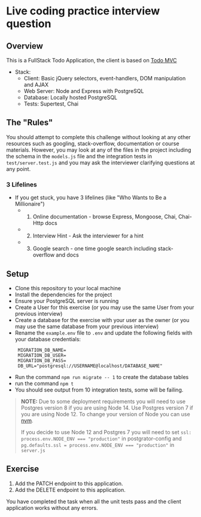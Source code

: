 Live coding practice interview question
=======================================

## Overview

This is a FullStack Todo Application, the client is based on [Todo MVC](http://todomvc.com/)

- Stack:
  - Client: Basic jQuery selectors, event-handlers, DOM manipulation and AJAX
  - Web Server: Node and Express with PostgreSQL 
  - Database: Locally hosted PostgreSQL 
  - Tests: Supertest, Chai

## The "Rules"

You should attempt to complete this challenge without looking at any other resources such as googling, stack-overflow, documentation or course materials. However, you may look at any of the files in the project including the schema in the `models.js` file and the integration tests in `test/server.test.js` and you may ask the interviewer clarifying questions at any point.

### 3 Lifelines

- If you get stuck, you have 3 lifelines (like "Who Wants to Be a Millionaire")
  - 1) Online documentation - browse Express, Mongoose, Chai, Chai-Http docs
  - 2) Interview Hint - Ask the interviewer for a hint
  - 3) Google search - one time google search including stack-overflow and docs

## Setup
- Clone this repository to your local machine
- Install the dependencies for the project
- Ensure your PostgreSQL server is running
- Create a User for this exercise (or you may use the same User from your previous interview)
- Create a database for the exercise with your user as the owner (or you may use the same database from your previous interview)
- Rename the `example.env` file to `.env` and update the following fields with your database credentials:
  ```
   MIGRATION_DB_NAME=
   MIGRATION_DB_USER=
   MIGRATION_DB_PASS=
   DB_URL="postgresql://USERNAME@localhost/DATABASE_NAME"
  ```
- Run the command `npm run migrate -- 1` to create the database tables
- run the command `npm t`
- You should see output from 10 integration tests, some will be failing.

> **NOTE:** Due to some deployment requirements you will need to use Postgres version 8
> if you are using Node 14. Use Postgres version 7 if you are using Node 12. To change
> your version of Node you can use [nvm](https://github.com/nvm-sh/nvm#install--update-script).
> 
> If you decide to use Node 12 and Postgres 7 you will need to set
> `ssl: process.env.NODE_ENV === "production"` in postgrator-config  and `pg.defaults.ssl = process.env.NODE_ENV === "production"` in `server.js`

## Exercise
1. Add the PATCH endpoint to this application.
1. Add the DELETE endpoint to this application.

You have completed the task when all the unit tests pass and the client application works without any errors.
